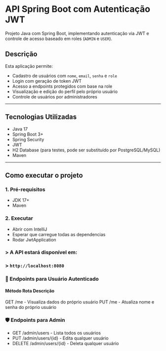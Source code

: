 # API Spring Boot com Autenticação JWT

Projeto Java com Spring Boot, implementando autenticação via JWT e controle de acesso baseado em roles (`ADMIN` e `USER`).

##   Descrição

Esta aplicação permite:
- Cadastro de usuários com `nome`, `email`, `senha` e `role`
- Login com geração de token JWT
- Acesso a endpoints protegidos com base na role
- Visualização e edição do perfil pelo próprio usuário
- Controle de usuários por administradores

---

##   Tecnologias Utilizadas

- Java 17
- Spring Boot 3+
- Spring Security
- JWT
- H2 Database (para testes, pode ser substituído por PostgreSQL/MySQL)
- Maven

---

##  Como executar o projeto

### 1. Pré-requisitos

- JDK 17+
- Maven

### 2. Executar

- Abrir com IntelliJ
- Esperar que carregue todas as dependencias
- Rodar JwtApplication

### > A API estará disponível em:  
### > `http://localhost:8080`
### 👤 Endpoints para Usuário Autenticado
#### Método	Rota	Descrição
GET	/me	 -  Visualiza dados do próprio usuário
PUT	/me	 -  Atualiza nome e senha do próprio usuário

### 🛡️ Endpoints para Admin
- GET	    /admin/users	-  Lista todos os usuários
- PUT	    /admin/users/{id}	- Edita qualquer usuário
- DELETE	/admin/users/{id}	- Deleta qualquer usuário
